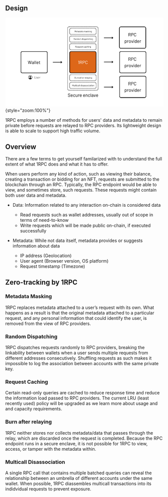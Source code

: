 ## Design

![](../assets/1rpc/1RPC_design.png){style="zoom:100%"}

1RPC employs a number of methods for users' data and metadata to remain private before requests are relayed to RPC providers. Its lightweight design is able to scale to support high traffic volume. 

## Overview 

There are a few terms to get yourself familarized with to understand the full extent of what 1RPC does and what it has to offer. 

When users perform any kind of action, such as viewing their balance, creating a transaction or bidding for an NFT, requests are submitted to the blockchain through an RPC. Typically, the RPC endpoint would be able to view, and sometimes store, such requests. These requests might contain both user data and metadata. 

* Data: Information related to any interaction on-chain is considered data

    * Read requests such as wallet addresses, usually out of scope in terms of need-to-know 
    * Write requests which will be made public on-chain, if executed successfully

* Metadata: While not data itself, metadata provides or suggests information about data

    * IP address (Geolocation)
    * User agent (Browser version, OS platform)
    * Request timestamp (Timezone)

## Zero-tracking by 1RPC 

### Metadata Masking

1RPC replaces metadata attached to a user’s request with its own. What happens as a result is that the original metadata attached to a particular request, and any personal information that could identify the user, is removed from the view of RPC providers. 

### Random Dispatching

1RPC dispatches requests randomly to RPC providers, breaking the linkability between wallets when a user sends multiple requests from different addresses consecutively. Shuffling requests as such makes it impossible to log the association between accounts with the same private key.

### Request Caching

Certain read-only queries are cached to reduce response time and reduce the information load passed to RPC providers. The current LRU (least recently used) policy will be upgraded as we learn more about usage and and capacity requirements.

### Burn after relaying

1RPC neither stores nor collects metadata/data that passes through the relay, which are discarded once the request is completed. Because the RPC endpoint runs in a secure enclave, it is not possible for 1RPC to view, access, or tamper with the metadata within.

### Multicall Disassociation

A single RPC call that contains multiple batched queries can reveal the relationship between an umbrella of different accounts under the same wallet. When possible, 1RPC diassembles multicall transactions into its indidvidual requests to prevent exposure. 
